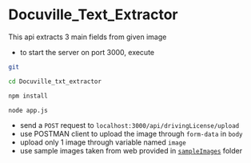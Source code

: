 # Docuville_Text_Extractor
This api extracts 3 main fields from given image 

- to start the server on port 3000, execute
```bash
git 
```
```bash
cd Docuville_txt_extractor
```
```bash
npm install
```
```bash
node app.js
```


- send a `POST` request to `localhost:3000/api/drivingLicense/upload`
- use POSTMAN client to upload the image through `form-data` in `body`
- upload only 1 image through variable named `image`
- use sample images taken from web provided in [`sampleImages`](./sampleImages) folder
